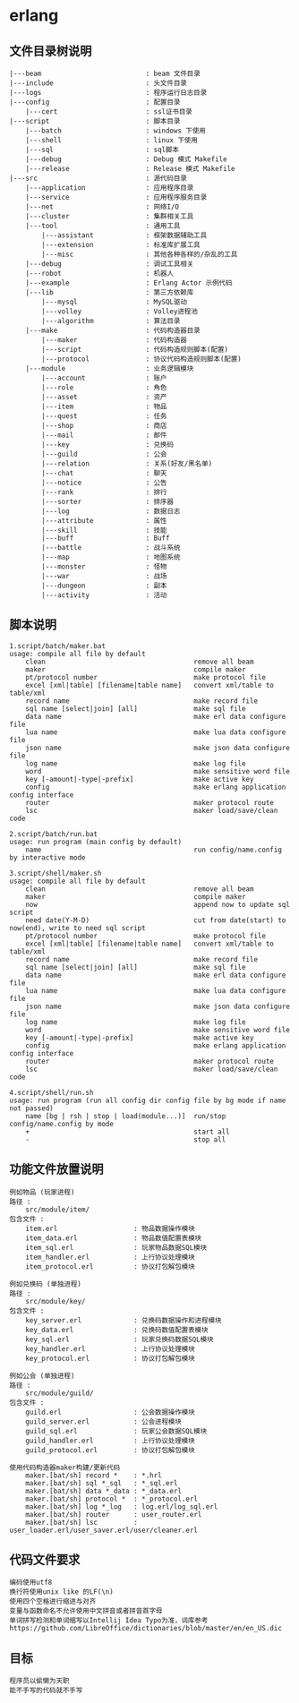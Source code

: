 # erlang

##  **文件目录树说明**
    |---beam                          : beam 文件目录  
    |---include                       : 头文件目录
    |---logs                          : 程序运行日志目录
    |---config                        : 配置目录  
        |---cert                      : ssl证书目录  
    |---script                        : 脚本目录  
        |---batch                     : windows 下使用
        |---shell                     : linux 下使用
        |---sql                       : sql脚本
        |---debug                     : Debug 模式 Makefile
        |---release                   : Release 模式 Makefile
    |---src                           : 源代码目录
        |---application               : 应用程序目录
        |---service                   : 应用程序服务目录
        |---net                       : 网络I/O
        |---cluster                   : 集群相关工具  
        |---tool                      : 通用工具  
            |---assistant             : 框架数据辅助工具
            |---extension             : 标准库扩展工具
            |---misc                  : 其他各种各样的/杂乱的工具
        |---debug                     : 调试工具相关  
        |---robot                     : 机器人  
        |---example                   : Erlang Actor 示例代码
        |---lib                       : 第三方依赖库  
            |---mysql                 : MySQL驱动  
            |---volley                : Volley进程池
            |---algorithm             : 算法目录
        |---make                      : 代码构造器目录  
            |---maker                 : 代码构造器  
            |---script                : 代码构造规则脚本(配置)  
            |---protocol              : 协议代码构造规则脚本(配置)
        |---module                    : 业务逻辑模块  
            |---account               : 账户  
            |---role                  : 角色
            |---asset                 : 资产
            |---item                  : 物品  
            |---quest                 : 任务  
            |---shop                  : 商店  
            |---mail                  : 邮件  
            |---key                   : 兑换码  
            |---guild                 : 公会  
            |---relation              : 关系(好友/黑名单)
            |---chat                  : 聊天  
            |---notice                : 公告  
            |---rank                  : 排行  
            |---sorter                : 排序器  
            |---log                   : 数据日志  
            |---attribute             : 属性  
            |---skill                 : 技能  
            |---buff                  : Buff  
            |---battle                : 战斗系统  
            |---map                   : 地图系统  
            |---monster               : 怪物  
            |---war                   : 战场  
            |---dungeon               : 副本  
            |---activity              : 活动  


##  **脚本说明**
    1.script/batch/maker.bat
    usage: compile all file by default  
        clean                                     remove all beam  
        maker                                     compile maker  
        pt/protocol number                        make protocol file
        excel [xml|table] [filename|table name]   convert xml/table to table/xml  
        record name                               make record file  
        sql name [select|join] [all]              make sql file  
        data name                                 make erl data configure file
        lua name                                  make lua data configure file
        json name                                 make json data configure file
        log name                                  make log file  
        word                                      make sensitive word file  
        key [-amount|-type|-prefix]               make active key  
        config                                    make erlang application config interface
        router                                    maker protocol route
        lsc                                       maker load/save/clean code

    2.script/batch/run.bat
    usage: run program (main config by default)  
        name                                      run config/name.config by interactive mode

    3.script/shell/maker.sh
    usage: compile all file by default
        clean                                     remove all beam  
        maker                                     compile maker  
        now                                       append now to update sql script  
        need date(Y-M-D)                          cut from date(start) to now(end), write to need sql script  
        pt/protocol number                        make protocol file
        excel [xml|table] [filename|table name]   convert xml/table to table/xml  
        record name                               make record file  
        sql name [select|join] [all]              make sql file  
        data name                                 make erl data configure file
        lua name                                  make lua data configure file
        json name                                 make json data configure file
        log name                                  make log file  
        word                                      make sensitive word file  
        key [-amount|-type|-prefix]               make active key  
        config                                    make erlang application config interface
        router                                    maker protocol route
        lsc                                       maker load/save/clean code

    4.script/shell/run.sh
    usage: run program (run all config dir config file by bg mode if name not passed)
        name [bg | rsh | stop | load(module...)]  run/stop config/name.config by mode
        +                                         start all
        -                                         stop all


##  **功能文件放置说明**
    例如物品 (玩家进程)  
    路径 :
        src/module/item/  
    包含文件 :
        item.erl                   : 物品数据操作模块  
        item_data.erl              : 物品数值配置表模块  
        item_sql.erl               : 玩家物品数据SQL模块  
        item_handler.erl           : 上行协议处理模块
        item_protocol.erl          : 协议打包解包模块  

    例如兑换码 (单独进程)
    路径 :
        src/module/key/
    包含文件 :
        key_server.erl             : 兑换码数据操作和进程模块  
        key_data.erl               : 兑换码数值配置表模块  
        key_sql.erl                : 玩家兑换码数据SQL模块  
        key_handler.erl            : 上行协议处理模块
        key_protocol.erl           : 协议打包解包模块  

    例如公会 (单独进程)  
    路径 :  
        src/module/guild/
    包含文件 :
        guild.erl                  : 公会数据操作模块
        guild_server.erl           : 公会进程模块  
        guild_sql.erl              : 玩家公会数据SQL模块  
        guild_handler.erl          : 上行协议处理模块
        guild_protocol.erl         : 协议打包解包模块  

    使用代码构造器maker构建/更新代码
        maker.[bat/sh] record *    : *.hrl
        maker.[bat/sh] sql *_sql   : *_sql.erl  
        maker.[bat/sh] data *_data : *_data.erl  
        maker.[bat/sh] protocol *  : *_protocol.erl  
        maker.[bat/sh] log *_log   : log.erl/log_sql.erl
        maker.[bat/sh] router      : user_router.erl
        maker.[bat/sh] lsc         : user_loader.erl/user_saver.erl/user/cleaner.erl


##  **代码文件要求**
    编码使用utf8
    换行符使用unix like 的LF(\n)
    使用四个空格进行缩进与对齐
    变量与函数命名不允许使用中文拼音或者拼音首字母
    单词拼写检测和单词缩写以Intellij Idea Typo为准，词库参考https://github.com/LibreOffice/dictionaries/blob/master/en/en_US.dic


##  **目标**
    程序员以偷懒为天职
    能不手写的代码就不手写

